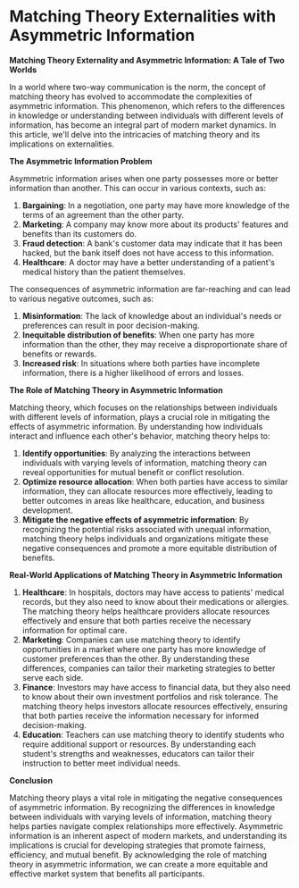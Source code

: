 # Matching Theory Externalities with Asymmetric Information

**Matching Theory Externality and Asymmetric Information: A Tale of Two Worlds**

In a world where two-way communication is the norm, the concept of matching theory has evolved to accommodate the complexities of asymmetric information. This phenomenon, which refers to the differences in knowledge or understanding between individuals with different levels of information, has become an integral part of modern market dynamics. In this article, we'll delve into the intricacies of matching theory and its implications on externalities.

**The Asymmetric Information Problem**

Asymmetric information arises when one party possesses more or better information than another. This can occur in various contexts, such as:

1. **Bargaining**: In a negotiation, one party may have more knowledge of the terms of an agreement than the other party.
2. **Marketing**: A company may know more about its products' features and benefits than its customers do.
3. **Fraud detection**: A bank's customer data may indicate that it has been hacked, but the bank itself does not have access to this information.
4. **Healthcare**: A doctor may have a better understanding of a patient's medical history than the patient themselves.

The consequences of asymmetric information are far-reaching and can lead to various negative outcomes, such as:

1. **Misinformation**: The lack of knowledge about an individual's needs or preferences can result in poor decision-making.
2. **Inequitable distribution of benefits**: When one party has more information than the other, they may receive a disproportionate share of benefits or rewards.
3. **Increased risk**: In situations where both parties have incomplete information, there is a higher likelihood of errors and losses.

**The Role of Matching Theory in Asymmetric Information**

Matching theory, which focuses on the relationships between individuals with different levels of information, plays a crucial role in mitigating the effects of asymmetric information. By understanding how individuals interact and influence each other's behavior, matching theory helps to:

1. **Identify opportunities**: By analyzing the interactions between individuals with varying levels of information, matching theory can reveal opportunities for mutual benefit or conflict resolution.
2. **Optimize resource allocation**: When both parties have access to similar information, they can allocate resources more effectively, leading to better outcomes in areas like healthcare, education, and business development.
3. **Mitigate the negative effects of asymmetric information**: By recognizing the potential risks associated with unequal information, matching theory helps individuals and organizations mitigate these negative consequences and promote a more equitable distribution of benefits.

**Real-World Applications of Matching Theory in Asymmetric Information**

1. **Healthcare**: In hospitals, doctors may have access to patients' medical records, but they also need to know about their medications or allergies. The matching theory helps healthcare providers allocate resources effectively and ensure that both parties receive the necessary information for optimal care.
2. **Marketing**: Companies can use matching theory to identify opportunities in a market where one party has more knowledge of customer preferences than the other. By understanding these differences, companies can tailor their marketing strategies to better serve each side.
3. **Finance**: Investors may have access to financial data, but they also need to know about their own investment portfolios and risk tolerance. The matching theory helps investors allocate resources effectively, ensuring that both parties receive the information necessary for informed decision-making.
4. **Education**: Teachers can use matching theory to identify students who require additional support or resources. By understanding each student's strengths and weaknesses, educators can tailor their instruction to better meet individual needs.

**Conclusion**

Matching theory plays a vital role in mitigating the negative consequences of asymmetric information. By recognizing the differences in knowledge between individuals with varying levels of information, matching theory helps parties navigate complex relationships more effectively. Asymmetric information is an inherent aspect of modern markets, and understanding its implications is crucial for developing strategies that promote fairness, efficiency, and mutual benefit. By acknowledging the role of matching theory in asymmetric information, we can create a more equitable and effective market system that benefits all participants.
